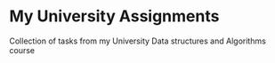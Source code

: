 # My University Assignments
Collection of tasks from my University Data structures and Algorithms course
